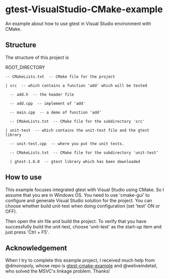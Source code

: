 # gtest-VisualStudio-CMake-example
An example about how to use gtest in Visual Studio environment with CMake.

## Structure
The structure of this project is

ROOT_DIRECTORY

    -- CMakeLists.txt  -- CMake file for the project

    | src  -- which contains a function 'add' which will be tested

      -- add.h  -- the header file

      -- add.cpp  -- implement of 'add'

      -- main.cpp  -- a demo of function 'add'

      -- CMakeLists.txt  -- CMake file for the subdirectory 'src'

    | unit-test  -- which contains the unit-test file and the gtest library

      -- unit-test.cpp  -- where you put the unit tests.

      -- CMakeLists.txt  -- CMake file for the subdirectory 'unit-test'

      | gtest-1.6.0  -- gtest library which has been downloaded

## How to use
This example focuses integrated gtest with Visual Studio using CMake. So I assume that you are in Windows OS. You need to use 'cmake-gui' to configure and generate Visual Studio solution for the project. You can choose whether build unit-test when doing configuration (set 'test' ON or OFF).

Then open the sln file and build the project. To verify that you have successfully build the unit-test, choose 'unit-test' as the start-up item and just press 'Ctrl + F5'.

## Acknowledgement
When I try to complete this example project, I received much help from @dmonopoly, whose repo is [gtest-cmake-example](https://github.com/dmonopoly/gtest-cmake-example/pull/6)
and @weliveindetail, who solved the MSVC's linkage problem. Thanks!
